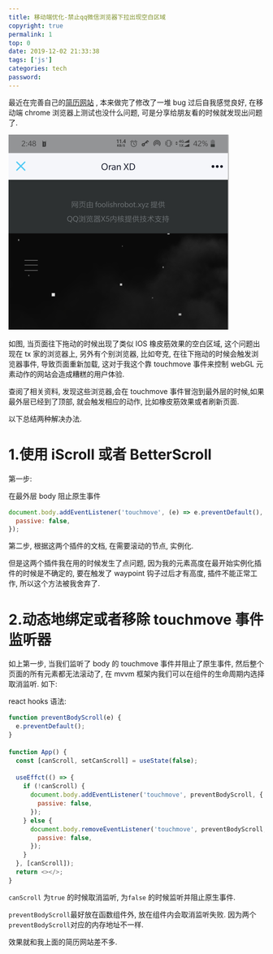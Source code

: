```yaml
---
title: 移动端优化-禁止qq微信浏览器下拉出现空白区域
copyright: true
permalink: 1
top: 0
date: 2019-12-02 21:33:38
tags: ['js']
categories: tech
password:
---
```


最近在完善自己的[简历网站](http://foolishrobot.xyz/react-webgl-resume/) , 本来做完了修改了一堆 bug 过后自我感觉良好, 在移动端 chrome 浏览器上测试也没什么问题, 可是分享给朋友看的时候就发现出问题了.

![20191221.png](https://github.com/Orainsink/images/blob/master/blog/20191221.png?raw=true)

如图, 当页面往下拖动的时候出现了类似 IOS 橡皮筋效果的空白区域, 这个问题出现在 tx 家的浏览器上, 另外有个别浏览器, 比如夸克, 在往下拖动的时候会触发浏览器事件, 导致页面重新加载, 这对于我这个靠 touchmove 事件来控制 webGL 元素动作的网站会造成糟糕的用户体验.

查阅了相关资料, 发现这些浏览器,会在 touchmove 事件冒泡到最外层的时候,如果最外层已经到了顶部, 就会触发相应的动作, 比如橡皮筋效果或者刷新页面.

以下总结两种解决办法.

# 1.使用 iScroll 或者 BetterScroll

第一步:

在最外层 body 阻止原生事件

```js
document.body.addEventListener('touchmove', (e) => e.preventDefault(), {
  passive: false,
});
```

第二步, 根据这两个插件的文档, 在需要滚动的节点, 实例化.

但是这两个插件我在用的时候发生了点问题, 因为我的元素高度在最开始实例化插件的时候是不确定的, 要在触发了 waypoint 钩子过后才有高度, 插件不能正常工作, 所以这个方法被我舍弃了.

# 2.动态地绑定或者移除 touchmove 事件监听器

如上第一步, 当我们监听了 body 的 touchmove 事件并阻止了原生事件, 然后整个页面的所有元素都无法滚动了, 在 mvvm 框架内我们可以在组件的生命周期内选择取消监听. 如下:

react hooks 语法:

```js
function preventBodyScroll(e) {
  e.preventDefault();
}

function App() {
  const [canScroll, setCanScroll] = useState(false);

  useEffct(() => {
    if (!canScroll) {
      document.body.addEventListener('touchmove', preventBodyScroll, {
        passive: false,
      });
    } else {
      document.body.removeEventListener('touchmove', preventBodyScroll, {
        passive: false,
      });
    }
  }, [canScroll]);
  return <></>;
}
```

`canScroll` 为`true` 的时候取消监听, 为`false` 的时候监听并阻止原生事件.

`preventBodyScroll`最好放在函数组件外, 放在组件内会取消监听失败. 因为两个`preventBodyScroll`对应的内存地址不一样.

效果就和我上面的简历网站差不多.
